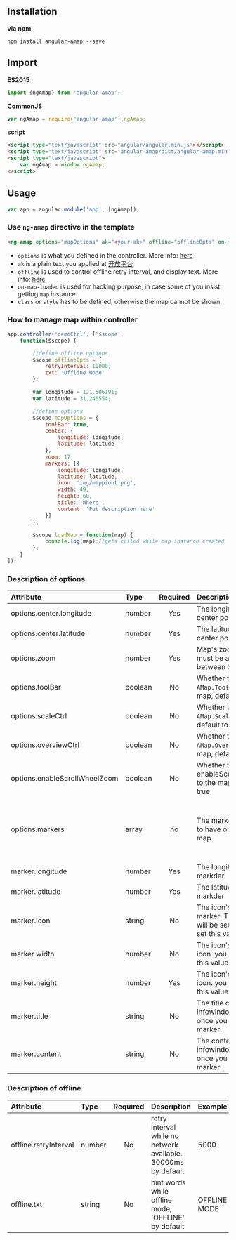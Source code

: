 ## Installation

**via npm**

```shell
npm install angular-amap --save
```

## Import

**ES2015**

```javascript
import {ngAmap} from 'angular-amap';
```

**CommonJS**

```javascript
var ngAmap = require('angular-amap').ngAmap;
```

**script**

```html
<script type="text/javascript" src="angular/angular.min.js"></script>
<script type="text/javascript" src="angular-amap/dist/angular-amap.min.js"></script>
<script type="text/javascript">
    var ngAmap = window.ngAmap;
</script>
```

## Usage ##

```JavaScript
var app = angular.module('app', [ngAmap]);
```

### Use `ng-amap` directive in the template

```html
<ng-amap options="mapOptions" ak="<your-ak>" offline="offlineOpts" on-map-loaded="loadMap(map)" class="<style-for-it>"></ng-amap>
```

* `options` is what you defined in the controller. More info: [here](#description-of-options)
* `ak` is a plain text you applied at [开放平台](http://lbs.amap.com/dev/key)
* `offline` is used to control offline retry interval, and display text. More info: [here](#description-of-offline)
* `on-map-loaded` is used for hacking purpose, in case some of you insist getting `map` instance
* `class` or `style` has to be defined, otherwise the map cannot be shown

### How to manage map within controller

```JavaScript
app.controller('demoCtrl', ['$scope',
    function($scope) {

        //define offline options
        $scope.offlineOpts = {
            retryInterval: 10000,
            txt: 'Offline Mode'
        };

        var longitude = 121.506191;
        var latitude = 31.245554;

        //define options
        $scope.mapOptions = {
            toolBar: true,
            center: {
                longitude: longitude,
                latitude: latitude
            },
            zoom: 17,
            markers: [{
                longitude: longitude,
                latitude: latitude,
                icon: 'img/mappiont.png',
                width: 49,
                height: 60,
                title: 'Where',
                content: 'Put description here'
            }]
        };

        $scope.loadMap = function(map) {
            console.log(map);//gets called while map instance created
        };
    }
]);
```

### Description of options

| Attribute        | Type           | Required  | Description | Example  |
| :------------- |:-------------| :-----:| :-----| :-----|
| options.center.longitude | number | Yes | The longitude of the center point | 121.506191 |
| options.center.latitude | number | Yes | The latitude of the center point | 31.245554 |
| options.zoom | number | Yes | Map's zoom level. This must be a number between 3 and 19 | 9 |
| options.toolBar | boolean | No | Whether to add a `AMap.ToolBar` to the map, default to true | false |
| options.scaleCtrl | boolean | No | Whether to add a `AMap.Scale` to the map, default to true | false |
| options.overviewCtrl | boolean | No | Whether to add a `AMap.OverView` to the map, default to true | false |
| options.enableScrollWheelZoom | boolean | No | Whether to enableScrollWheelZoom to the map, default to true | false
| options.markers | array | no | The markers you'd like to have on the displayed map | [{longitude: longitude,latitude: latitude,icon: 'img/mappiont.png',width: 49,height: 60,title: 'Where',content: 'Put description here'}] |
| marker.longitude | number | Yes | The longitude of the the markder | 121.506191 |
| marker.latitude | number | Yes | The latitude of the the markder | 31.245554 |
| marker.icon | string | No | The icon's url for the marker. The default icon will be set if you haven't set this value. | 'img/mappiont.png' |
| marker.width | number | No | The icon's width for the icon. you have to set this value if `icon` is set. | 40 |
| marker.height | number | Yes | The icon's height for the icon. you have to set this value if `icon` is set. | 60 |
| marker.title | string | No | The title on the infowindow displayed once you click the marker. | 'hello' |
| marker.content | string | No | The content on the infowindow displayed once you click the marker. | 'hello world' |


### Description of offline

| Attribute        | Type           | Required  | Description | Example  |
| :------------- |:-------------| :-----:| :-----| :-----|
| offline.retryInterval | number | No | retry interval while no network available. 30000ms by default | 5000 |
| offline.txt | string | No | hint words while offline mode, 'OFFLINE' by default | OFFLINE MODE |
